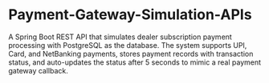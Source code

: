 # Payment-Gateway-Simulation-APIs
A Spring Boot REST API that simulates dealer subscription payment processing with PostgreSQL as the database. The system supports UPI, Card, and NetBanking payments, stores payment records with transaction status, and auto-updates the status after 5 seconds to mimic a real payment gateway callback.
